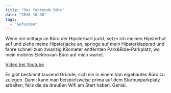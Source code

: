 ```yaml
---
title: "Das fahrende Büro"
date: "2016-10-30"
tags:
  - "Gefunden"
---
```


Wenn mir mittags im Büro der Hipsterbart juckt, setze ich meinen Hipsterhut auf und ziehe meine Hipsterjacke an, springe auf mein Hipsterklapprad und fahre schnell zum zwanzig Kilometer entfernten Park&Ride-Parkplatz, wo mein mobiles Elektrovan-Büro auf mich wartet.

<a href="https://www.youtube.com/watch?v=z1HmzqlGAUs">Video bei Youtube</a>

Es gibt bestimmt tausend Gründe, sich ein in einem Van eigebautes Büro zu zulegen. Damit kann man beispielsweise prima auf dem Starbuxparkplatz arbeiten, falls die da draußen Wifi am Start haben. Genial.
